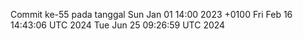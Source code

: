 Commit ke-55 pada tanggal Sun Jan 01 14:00 2023 +0100
Fri Feb 16 14:43:06 UTC 2024
Tue Jun 25 09:26:59 UTC 2024
